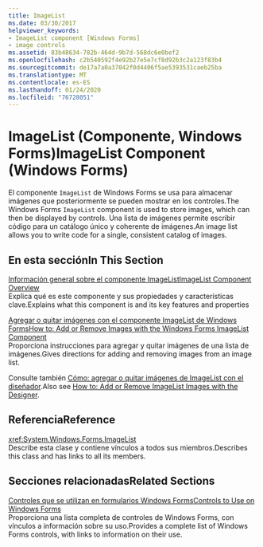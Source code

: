 ```yaml
---
title: ImageList
ms.date: 03/30/2017
helpviewer_keywords:
- ImageList component [Windows Forms]
- image controls
ms.assetid: 83b48634-782b-464d-9b7d-568dc6e0bef2
ms.openlocfilehash: c2b540592f4e92b27e5e7cf8d92b3c2a123f83b4
ms.sourcegitcommit: de17a7a0a37042f0d4406f5ae5393531caeb25ba
ms.translationtype: MT
ms.contentlocale: es-ES
ms.lasthandoff: 01/24/2020
ms.locfileid: "76728051"
---
```

# <a name="imagelist-component-windows-forms"></a><span data-ttu-id="2a94a-102">ImageList (Componente, Windows Forms)</span><span class="sxs-lookup"><span data-stu-id="2a94a-102">ImageList Component (Windows Forms)</span></span>
<span data-ttu-id="2a94a-103">El componente `ImageList` de Windows Forms se usa para almacenar imágenes que posteriormente se pueden mostrar en los controles.</span><span class="sxs-lookup"><span data-stu-id="2a94a-103">The Windows Forms `ImageList` component is used to store images, which can then be displayed by controls.</span></span> <span data-ttu-id="2a94a-104">Una lista de imágenes permite escribir código para un catálogo único y coherente de imágenes.</span><span class="sxs-lookup"><span data-stu-id="2a94a-104">An image list allows you to write code for a single, consistent catalog of images.</span></span>  
  
## <a name="in-this-section"></a><span data-ttu-id="2a94a-105">En esta sección</span><span class="sxs-lookup"><span data-stu-id="2a94a-105">In This Section</span></span>  
 [<span data-ttu-id="2a94a-106">Información general sobre el componente ImageList</span><span class="sxs-lookup"><span data-stu-id="2a94a-106">ImageList Component Overview</span></span>](imagelist-component-overview-windows-forms.md)  
 <span data-ttu-id="2a94a-107">Explica qué es este componente y sus propiedades y características clave.</span><span class="sxs-lookup"><span data-stu-id="2a94a-107">Explains what this component is and its key features and properties</span></span>  
  
 [<span data-ttu-id="2a94a-108">Agregar o quitar imágenes con el componente ImageList de Windows Forms</span><span class="sxs-lookup"><span data-stu-id="2a94a-108">How to: Add or Remove Images with the Windows Forms ImageList Component</span></span>](how-to-add-or-remove-images-with-the-windows-forms-imagelist-component.md)  
 <span data-ttu-id="2a94a-109">Proporciona instrucciones para agregar y quitar imágenes de una lista de imágenes.</span><span class="sxs-lookup"><span data-stu-id="2a94a-109">Gives directions for adding and removing images from an image list.</span></span>  
  
 <span data-ttu-id="2a94a-110">Consulte también [Cómo: agregar o quitar imágenes de ImageList con el diseñador](how-to-add-or-remove-imagelist-images-with-the-designer.md).</span><span class="sxs-lookup"><span data-stu-id="2a94a-110">Also see [How to: Add or Remove ImageList Images with the Designer](how-to-add-or-remove-imagelist-images-with-the-designer.md).</span></span>  
  
## <a name="reference"></a><span data-ttu-id="2a94a-111">Referencia</span><span class="sxs-lookup"><span data-stu-id="2a94a-111">Reference</span></span>  
 <xref:System.Windows.Forms.ImageList>  
 <span data-ttu-id="2a94a-112">Describe esta clase y contiene vínculos a todos sus miembros.</span><span class="sxs-lookup"><span data-stu-id="2a94a-112">Describes this class and has links to all its members.</span></span>  
  
## <a name="related-sections"></a><span data-ttu-id="2a94a-113">Secciones relacionadas</span><span class="sxs-lookup"><span data-stu-id="2a94a-113">Related Sections</span></span>  
 [<span data-ttu-id="2a94a-114">Controles que se utilizan en formularios Windows Forms</span><span class="sxs-lookup"><span data-stu-id="2a94a-114">Controls to Use on Windows Forms</span></span>](controls-to-use-on-windows-forms.md)  
 <span data-ttu-id="2a94a-115">Proporciona una lista completa de controles de Windows Forms, con vínculos a información sobre su uso.</span><span class="sxs-lookup"><span data-stu-id="2a94a-115">Provides a complete list of Windows Forms controls, with links to information on their use.</span></span>
